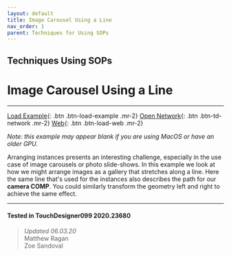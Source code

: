 ```yaml
---
layout: default
title: Image Carousel Using a Line
nav_order: 1
parent: Techniques for Using SOPs
---
```


## Techniques Using SOPs
# Image Carousel Using a Line

*****

[Load Example](?actionable=1&action=load_tox&remotePath=https://github.com/mir-lab/touchdesigner-instancing-examples-code/raw/main/tox/004-using-sops/container_using_lines.tox){: .btn .btn-load-example .mr-2}
[Open Network](?actionable=1&action=open_floating_network){: .btn .btn-td-network .mr-2}
[Web](?actionable=1&action=open_in_browser){: .btn .btn-load-web .mr-2}

*Note: this example may appear blank if you are using MacOS or have an older GPU.*

Arranging instances presents an interesting challenge, especially in the use case of image carousels or photo slide-shows. In this example we look at how we might arrange images as a gallery that stretches along a line. Here the same line that's used for the instances also describes the path for our **camera COMP**. You could similarly transform the geometry left and right to achieve the same effect.

---

#### Tested in TouchDesigner099 2020.23680 
>*Updated 06.03.20*  
Matthew Ragan  
Zoe Sandoval  